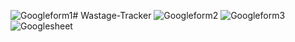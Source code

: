 ![Googleform1](https://github.com/user-attachments/assets/de6b7f36-a8a6-4434-8964-6754ff2dce47)# Wastage-Tracker
![Googleform2](https://github.com/user-attachments/assets/2af18a2f-6a02-47a1-aa21-cd086b4140d6)
![Googleform3](https://github.com/user-attachments/assets/b0756c60-fae1-49c5-a3e7-3794ad6bfdb6)
![Googlesheet](https://github.com/user-attachments/assets/11ae17b5-d670-439a-88da-cab514eafd9e)
